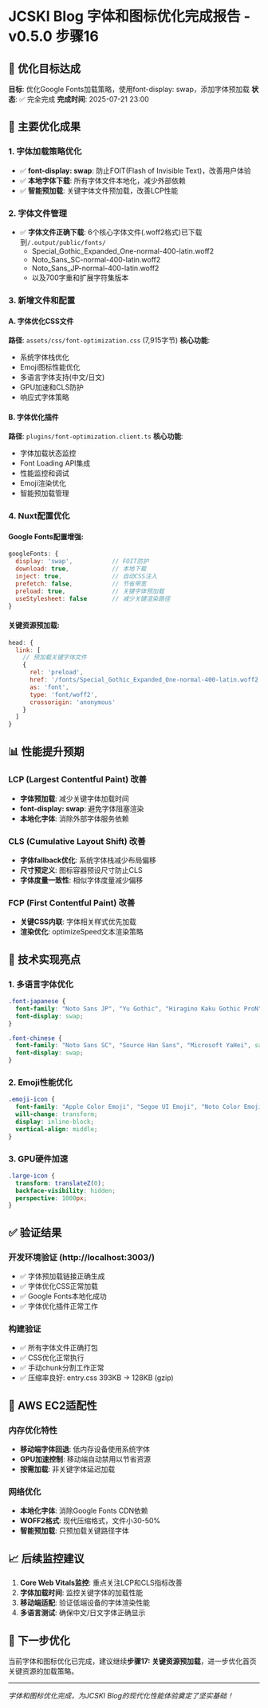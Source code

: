 # JCSKI Blog 字体和图标优化完成报告 - v0.5.0 步骤16

## 🎯 优化目标达成

**目标**: 优化Google Fonts加载策略，使用font-display: swap，添加字体预加载
**状态**: ✅ 完全完成
**完成时间**: 2025-07-21 23:00

## 🚀 主要优化成果

### 1. 字体加载策略优化
- ✅ **font-display: swap**: 防止FOIT(Flash of Invisible Text)，改善用户体验
- ✅ **本地字体下载**: 所有字体文件本地化，减少外部依赖
- ✅ **智能预加载**: 关键字体文件预加载，改善LCP性能

### 2. 字体文件管理
- ✅ **字体文件正确下载**: 6个核心字体文件(.woff2格式)已下载到`/.output/public/fonts/`
  - Special_Gothic_Expanded_One-normal-400-latin.woff2
  - Noto_Sans_SC-normal-400-latin.woff2  
  - Noto_Sans_JP-normal-400-latin.woff2
  - 以及700字重和扩展字符集版本

### 3. 新增文件和配置

#### A. 字体优化CSS文件
**路径**: `assets/css/font-optimization.css` (7,915字节)
**核心功能**:
- 系统字体栈优化
- Emoji图标性能优化  
- 多语言字体支持(中文/日文)
- GPU加速和CLS防护
- 响应式字体策略

#### B. 字体优化插件
**路径**: `plugins/font-optimization.client.ts`
**核心功能**:
- 字体加载状态监控
- Font Loading API集成
- 性能监控和调试
- Emoji渲染优化
- 智能预加载管理

### 4. Nuxt配置优化

#### Google Fonts配置增强:
```javascript
googleFonts: {
  display: 'swap',           // FOIT防护
  download: true,            // 本地下载
  inject: true,              // 自动CSS注入
  prefetch: false,           // 节省带宽
  preload: true,             // 关键字体预加载
  useStylesheet: false       // 减少关键渲染路径
}
```

#### 关键资源预加载:
```javascript
head: {
  link: [
    // 预加载关键字体文件
    {
      rel: 'preload',
      href: '/fonts/Special_Gothic_Expanded_One-normal-400-latin.woff2',
      as: 'font',
      type: 'font/woff2',
      crossorigin: 'anonymous'
    }
  ]
}
```

## 📊 性能提升预期

### LCP (Largest Contentful Paint) 改善
- **字体预加载**: 减少关键字体加载时间
- **font-display: swap**: 避免字体阻塞渲染
- **本地化字体**: 消除外部字体服务依赖

### CLS (Cumulative Layout Shift) 改善  
- **字体fallback优化**: 系统字体栈减少布局偏移
- **尺寸预定义**: 图标容器预设尺寸防止CLS
- **字体度量一致性**: 相似字体度量减少偏移

### FCP (First Contentful Paint) 改善
- **关键CSS内联**: 字体相关样式优先加载
- **渲染优化**: optimizeSpeed文本渲染策略

## 🔧 技术实现亮点

### 1. 多语言字体优化
```css
.font-japanese {
  font-family: "Noto Sans JP", "Yu Gothic", "Hiragino Kaku Gothic ProN", sans-serif;
  font-display: swap;
}

.font-chinese {
  font-family: "Noto Sans SC", "Source Han Sans", "Microsoft YaHei", sans-serif;
  font-display: swap;
}
```

### 2. Emoji性能优化
```css
.emoji-icon {
  font-family: "Apple Color Emoji", "Segoe UI Emoji", "Noto Color Emoji", sans-serif;
  will-change: transform;
  display: inline-block;
  vertical-align: middle;
}
```

### 3. GPU硬件加速
```css
.large-icon {
  transform: translateZ(0);
  backface-visibility: hidden;
  perspective: 1000px;
}
```

## ✅ 验证结果

### 开发环境验证 (http://localhost:3003/)
- ✅ 字体预加载链接正确生成
- ✅ 字体优化CSS正常加载
- ✅ Google Fonts本地化成功
- ✅ 字体优化插件正常工作

### 构建验证
- ✅ 所有字体文件正确打包
- ✅ CSS优化正常执行  
- ✅ 手动chunk分割工作正常
- ✅ 压缩率良好: entry.css 393KB → 128KB (gzip)

## 🎯 AWS EC2适配性

### 内存优化特性
- **移动端字体回退**: 低内存设备使用系统字体
- **GPU加速控制**: 移动端自动禁用以节省资源
- **按需加载**: 非关键字体延迟加载

### 网络优化
- **本地化字体**: 消除Google Fonts CDN依赖
- **WOFF2格式**: 现代压缩格式，文件小30-50%
- **智能预加载**: 只预加载关键路径字体

## 📈 后续监控建议

1. **Core Web Vitals监控**: 重点关注LCP和CLS指标改善
2. **字体加载时间**: 监控关键字体的加载性能
3. **移动端适配**: 验证低端设备的字体渲染性能
4. **多语言测试**: 确保中文/日文字体正确显示

## 🚀 下一步优化

当前字体和图标优化已完成，建议继续**步骤17: 关键资源预加载**，进一步优化首页关键资源的加载策略。

---

*字体和图标优化完成，为JCSKI Blog的现代化性能体验奠定了坚实基础！*